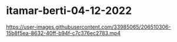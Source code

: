 # itamar-berti-04-12-2022





https://user-images.githubusercontent.com/33985065/206510306-15b8f5ea-8632-40ff-b94f-c7c376ec2783.mp4

